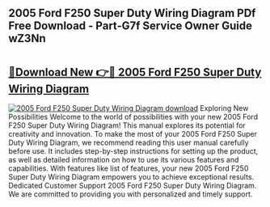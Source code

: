 ## 2005 Ford F250 Super Duty Wiring Diagram PDf Free Download - Part-G7f Service Owner Guide wZ3Nn

# <h2><a href="http://dfro51m.blite.top/?on=2005+Ford+F250+Super+Duty+Wiring+Diagram">🔗Download New 👉🔴 2005 Ford F250 Super Duty Wiring Diagram</a></h2>

[![2005 Ford F250 Super Duty Wiring Diagram download](https://i.imgur.com/lujVjoI.png)](http://dfro51m.blite.top/?on=2005+Ford+F250+Super+Duty+Wiring+Diagram)
Exploring New Possibilities Welcome to the world of possibilities with your new 2005 Ford F250 Super Duty Wiring Diagram! This manual explores its potential for creativity and innovation. To make the most of your 2005 Ford F250 Super Duty Wiring Diagram, we recommend reading this user manual carefully before use. It includes step-by-step instructions for setting up the product, as well as detailed information on how to use its various features and capabilities. With features like list of features, your new 2005 Ford F250 Super Duty Wiring Diagram empowers you to achieve exceptional results. Dedicated Customer Support 2005 Ford F250 Super Duty Wiring Diagram. We are committed to providing you with personalized and timely support.
